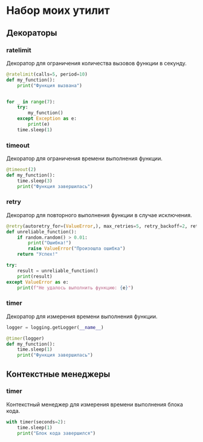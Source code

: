 # Набор моих утилит

## Декораторы

### ratelimit

Декоратор для ограничения количества вызовов функции в секунду.

```python
@ratelimit(calls=5, period=10)
def my_function():
    print("Функция вызвана")


for _ in range(7):
    try:
        my_function()
    except Exception as e:
        print(e)
    time.sleep(1)
```

### timeout

Декоратор для ограничения времени выполнения функции.

```python
@timeout(2)
def my_function():
    time.sleep(3)
    print("Функция завершилась")
```

### retry

Декоратор для повторного выполнения функции в случае исключения.

```python
@retry(autoretry_for=(ValueError,), max_retries=5, retry_backoff=2, retry_backoff_max=30, retry_jitter=True)
def unreliable_function():
    if random.random() > 0.01:
        print("Ошибка!")
        raise ValueError("Произошла ошибка")
    return "Успех!"

try:
    result = unreliable_function()
    print(result)
except ValueError as e:
    print(f"Не удалось выполнить функцию: {e}")

```

### timer

Декоратор для измерения времени выполнения функции.

```python
logger = logging.getLogger(__name__)

@timer(logger)
def my_function():
    time.sleep(1)
    print("Функция завершилась")
```

## Контекстные менеджеры

### timer

Контекстный менеджер для измерения времени выполнения блока кода.

```python
with timer(seconds=2):
    time.sleep(1)
    print("Блок кода завершился")
```
